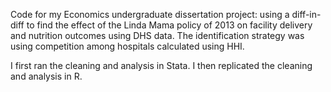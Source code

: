 Code for my Economics undergraduate dissertation project: using a diff-in-diff to find the effect of the Linda Mama policy of 2013 on facility delivery and nutrition outcomes using DHS data. The identification strategy was using competition among hospitals calculated using HHI.

I first ran the cleaning and analysis in Stata.
I then replicated the cleaning and analysis in R.